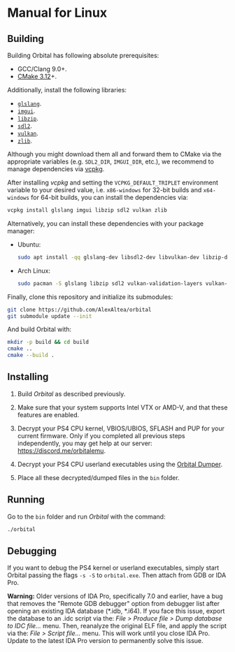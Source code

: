 # Manual for Linux

## Building

Building Orbital has following absolute prerequisites:

* GCC/Clang 9.0+.
* [CMake 3.12](https://cmake.org/)+.

Additionally, install the following libraries:

* [`glslang`](https://github.com/KhronosGroup/glslang).
* [`imgui`](https://github.com/ocornut/imgui/).
* [`libzip`](https://libzip.org/).
* [`sdl2`](https://www.libsdl.org/).
* [`vulkan`](https://vulkan.lunarg.com/sdk/).
* [`zlib`](https://zlib.net/).

Although you might download them all and forward them to CMake via the
appropriate variables (e.g. `SDL2_DIR`, `IMGUI_DIR`, etc.), we recommend
to manage dependencies via [vcpkg](https://github.com/Microsoft/vcpkg).

After installing *vcpkg* and setting the `VCPKG_DEFAULT_TRIPLET` environment
variable to your desired value, i.e. `x86-windows` for 32-bit builds and
`x64-windows` for 64-bit builds, you can install the dependencies via:

```bash
vcpkg install glslang imgui libzip sdl2 vulkan zlib
```

Alternatively, you can install these dependencies with your package manager:
* Ubuntu:
    ```bash
    sudo apt install -qq glslang-dev libsdl2-dev libvulkan-dev libzip-dev zlib1g-dev
    ```
* Arch Linux:
    ```bash
    sudo pacman -S glslang libzip sdl2 vulkan-validation-layers vulkan-icd-loader vulkan-headers zlib
    ```

Finally, clone this repository and initialize its submodules:

```bash
git clone https://github.com/AlexAltea/orbital
git submodule update --init
```

And build Orbital with:

```bash
mkdir -p build && cd build
cmake ..
cmake --build .
```


## Installing

1. Build *Orbital* as described previously.

2. Make sure that your system supports Intel VTX or AMD-V, and that these features are enabled.

3. Decrypt your PS4 CPU kernel, VBIOS/UBIOS, SFLASH and PUP for your current firmware. Only if you completed all previous steps independently, you may get help at our server: https://discord.me/orbitalemu.

4. Decrypt your PS4 CPU userland executables using the [Orbital Dumper](https://github.com/AlexAltea/orbital/tree/master/tools/dumper).

5. Place all these decrypted/dumped files in the `bin` folder.


## Running

Go to the `bin` folder and run *Orbital* with the command:

```bash
./orbital
```


## Debugging

If you want to debug the PS4 kernel or userland executables, simply start Orbital passing the flags `-s -S` to `orbital.exe`. Then attach from GDB or IDA Pro.

**Warning:** Older versions of IDA Pro, specifically 7.0 and earlier, have a bug that removes the "Remote GDB debugger" option from debugger list after opening an existing IDA database (*.idb, *.i64). If you face this issue, export the database to an .idc script via the: *File > Produce file > Dump database to IDC file...* menu. Then, reanalyze the original ELF file, and apply the script via the: *File > Script file...* menu. This will work until you close IDA Pro. Update to the latest IDA Pro version to permanently solve this issue.
